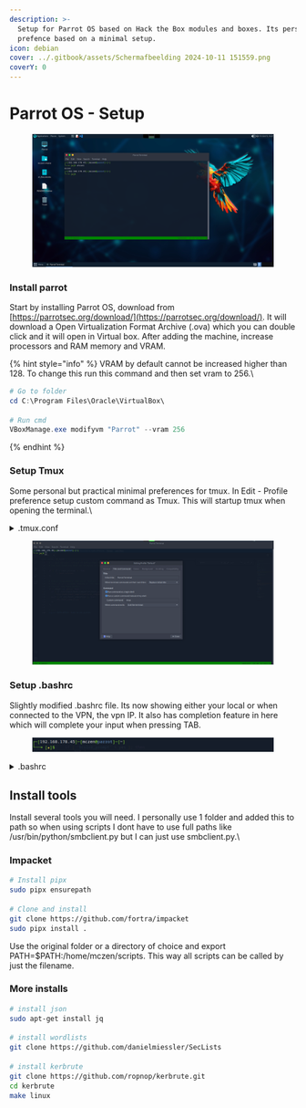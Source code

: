 ```yaml
---
description: >-
  Setup for Parrot OS based on Hack the Box modules and boxes. Its personal
  prefence based on a minimal setup.
icon: debian
cover: ../.gitbook/assets/Schermafbeelding 2024-10-11 151559.png
coverY: 0
---
```


# Parrot OS - Setup

<figure><img src="../.gitbook/assets/Schermafbeelding 2024-10-11 153717.png" alt=""><figcaption></figcaption></figure>

### Install parrot

Start by installing Parrot OS, download from [https://parrotsec.org/download/](https://parrotsec.org/download/). It will download a Open Virtualization Format Archive (.ova) which you can double click and it will open in Virtual box. After adding the machine, increase processors and RAM memory and VRAM.

{% hint style="info" %}
VRAM by default cannot be increased higher than 128.  To change this run this command and then set vram to 256.\


```powershell
# Go to folder
cd C:\Program Files\Oracle\VirtualBox\ 

# Run cmd
VBoxManage.exe modifyvm "Parrot" --vram 256
```
{% endhint %}

### Setup Tmux

Some personal but practical minimal preferences for tmux. In Edit - Profile preference setup custom command as Tmux. This will startup tmux when opening the terminal.\


<details>

<summary>.tmux.conf</summary>

```
# Set shell for tmux
set-option -g default-command bash
set-option -g default-shell "/bin/bash"

# Increases the scrollback limit to 10,000 lines.
set -g history-limit 10000
set -g allow-rename off

# Status bar background color
set -g status-bg "#008000"

# Keybinds
bind-key j command-prompt -p "join pain from:" "join-pane -s '%%'"
bind-key s command-prompt -p "send pane to:" "join-pane -t '%%'"
bind-key C send-keys " | xclip -selection clipboard"

# keybindings for copy mode
set-window-option -g mode-keys vi

# Enable 256-color mode
set -g default-terminal "xterm-256color"
```

</details>

<figure><img src="../.gitbook/assets/Schermafbeelding 2024-10-11 153508.png" alt=""><figcaption></figcaption></figure>

### Setup .bashrc

Slightly modified .bashrc file. Its now showing either your local or when connected to the VPN, the vpn IP. It also has completion feature in here which will complete your input when pressing TAB.

<figure><img src="../.gitbook/assets/Schermafbeelding 2024-10-11 154109.png" alt=""><figcaption></figcaption></figure>

<details>

<summary>.bashrc </summary>

```bash
# ~/.bashrc: executed by bash(1) for non-login shells.
# see /usr/share/doc/bash/examples/startup-files (in the package bash-doc)
# for examples

# If not running interactively, don't do anything
case $- in
    *i*) ;;
      *) return;;
esac

export PATH=~/.local/bin:/snap/bin:/usr/sandbox/:/usr/local/bin:/usr/bin:/bin:/usr/local/games:/usr/games:/usr/share/games:/usr/local/sbin:/usr/sbin:/sbin:$PATH

# don't put duplicate lines or lines starting with space in the history.
# See bash(1) for more options
HISTCONTROL=ignoreboth

# append to the history file, don't overwrite it
shopt -s histappend

# for setting history length see HISTSIZE and HISTFILESIZE in bash(1)
HISTSIZE=1000
HISTFILESIZE=2000

# check the window size after each command and, if necessary,
# update the values of LINES and COLUMNS.
shopt -s checkwinsize

# If set, the pattern "**" used in a pathname expansion context will
# match all files and zero or more directories and subdirectories.
#shopt -s globstar

# make less more friendly for non-text input files, see lesspipe(1)
#[ -x /usr/bin/lesspipe ] && eval "$(SHELL=/bin/sh lesspipe)"

# set variable identifying the chroot you work in (used in the prompt below)
if [ -z "${debian_chroot:-}" ] && [ -r /etc/debian_chroot ]; then
    debian_chroot=$(cat /etc/debian_chroot)
fi

# set a fancy prompt (non-color, unless we know we "want" color)
case "$TERM" in
    xterm-color) color_prompt=yes;;
esac

# uncomment for a colored prompt, if the terminal has the capability; turned
# off by default to not distract the user: the focus in a terminal window
# should be on the output of commands, not on the prompt
force_color_prompt=yes

if [ -n "$force_color_prompt" ]; then
    if [ -x /usr/bin/tput ] && tput setaf 1 >&/dev/null; then
	# We have color support; assume it's compliant with Ecma-48
	# (ISO/IEC-6429). (Lack of such support is extremely rare, and such
	# a case would tend to support setf rather than setaf.)
	    color_prompt=yes
    else
	    color_prompt=
    fi
fi

if [ "$color_prompt" = yes ]; then
    PS1="\[\033[0;31m\]\342\224\214\342\224\200\$([[ \$? != 0 ]] && echo \"[\[\033[0;31m\]\342\234\227\[\033[0;37m\]]\342\224\200\")[$(if [[ ${EUID} == 0 ]]; then echo '\[\033[01;31m\]root\[\033[01;33m\]@\[\033[01;96m\]\h'; else echo '\[\033[0;39m\]\u\[\033[01;33m\]@\[\033[01;96m\]\h'; fi)\[\033[0;31m\]]\342\224\200[\[\033[0;32m\]\w\[\033[0;31m\]]\n\[\033[0;31m\]\342\224\224\342\224\200\342\224\200\342\225\274 \[\033[0m\]\[\e[01;33m\]\\$\[\e[0m\] "
else
    PS1='┌──[\u@\h]─[\w]\n└──╼ \$ '
fi

# Set 'man' colors
if [ "$color_prompt" = yes ]; then
	man() {
	env \
	LESS_TERMCAP_mb=$'\e[01;31m' \
	LESS_TERMCAP_md=$'\e[01;31m' \
	LESS_TERMCAP_me=$'\e[0m' \
	LESS_TERMCAP_se=$'\e[0m' \
	LESS_TERMCAP_so=$'\e[01;44;33m' \
	LESS_TERMCAP_ue=$'\e[0m' \
	LESS_TERMCAP_us=$'\e[01;32m' \
	man "$@"
	}
fi

unset color_prompt force_color_prompt

# If this is an xterm set the title to user@host:dir
case "$TERM" in
xterm*|rxvt*|tmux*)
    VPN=$(ps -ef | grep 'openvpn [eu|au|us|sg]'|tail -1| rev| awk '{print $1}'|rev |sed 's/\..*$//g')
    IP=$(ip -4 -o addr show enp0s3|awk '{print $4}'|sed 's/\/.*$//g')
    if [ ! -z "$VPN" ]; then
      IP=$(ip -4 -o addr show tun0|awk '{print $4}'|sed 's/\/.*$//g')
    fi
    PS1="\[\033[1;32m\]\342\224\214\342\224\200\$([[ \${IP} == *\"10.\"* ]] && echo \"[\[\033[1;34m\]\${VPN}\[\033[1;32m\]]\342\224\200\033[1;37m\]\[\033[1;32m\]\")[\[\033[1;37m\]\${IP}\[\033[1;32m\]]\342\224\200[\[\033[1;37m\]\u\[\033[01;32m\]@\[\033[01;34m\]\h\[\033[1;32m\]]\342\224\200[\[\033[1;37m\]\w\[\033[1;32m\]]\n\[\033[1;32m\]\342\224\224\342\224\200\342\224\200\342\225\274 [\[\e[01;33m\]★\[\e[01;32m\]]\\$ \[\e[0m\]"
    ;;
*)
    ;;
esac

# enable color support of ls and also add handy aliases
if [ -x /usr/bin/dircolors ]; then
    test -r ~/.dircolors && eval "$(dircolors -b ~/.dircolors)" || eval "$(dircolors -b)"
    alias ls='ls --color=auto'
    alias dir='dir --color=auto'
    alias vdir='vdir --color=auto'

    alias grep='grep --color=auto'
    alias fgrep='fgrep --color=auto'
    alias egrep='egrep --color=auto'
fi

# some more ls aliases
alias ll='ls -lh'
alias la='ls -lha'
alias l='ls -CF'
alias em='emacs -nw'
alias dd='dd status=progress'
alias _='sudo'
alias _i='sudo -i'

# Alias definitions.
# You may want to put all your additions into a separate file like
# ~/.bash_aliases, instead of adding them here directly.
# See /usr/share/doc/bash-doc/examples in the bash-doc package.

if [ -f ~/.bash_aliases ]; then
    . ~/.bash_aliases
fi

# enable programmable completion features (you don't need to enable
# this, if it's already enabled in /etc/bash.bashrc and /etc/profile
# sources /etc/bash.bashrc).
if ! shopt -oq posix; then
  if [ -f /usr/share/bash-completion/bash_completion ]; then
    . /usr/share/bash-completion/bash_completion
  elif [ -f /etc/bash_completion ]; then
    . /etc/bash_completion
  fi
fi

# path
export PATH=$PATH:/home/mczen/scripts
```

</details>

## Install tools

Install several tools you will need. I personally use 1 folder and added this to path so when using scripts I dont have to use full paths like /usr/bin/python/smbclient.py but I can just use smbclient.py.\


### Impacket

```bash
# Install pipx
sudo pipx ensurepath

# Clone and install
git clone https://github.com/fortra/impacket
sudo pipx install .
```

Use the original folder or a directory of choice and export PATH=$PATH:/home/mczen/scripts. This way all scripts can be called by just the filename.&#x20;

### More installs

```bash
# install json
sudo apt-get install jq

# install wordlists
git clone https://github.com/danielmiessler/SecLists

# install kerbrute
git clone https://github.com/ropnop/kerbrute.git
cd kerbrute
make linux
```








